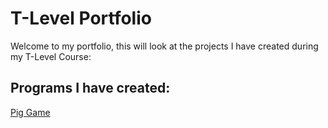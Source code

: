# T-Level Portfolio 

Welcome to my portfolio, this will look at the projects I have created during my T-Level Course:

## Programs I have created:

[Pig Game](PigGame.md)
